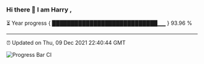 ### Hi there 👋 I am Harry , 

⏳ Year progress { ████████████████████████████▁▁ } 93.96 %

---

⏰ Updated on Thu, 09 Dec 2021 22:40:44 GMT

![Progress Bar CI](https://github.com/duykhang68/duykhang68/workflows/Progress%20Bar%20CI/badge.svg)
